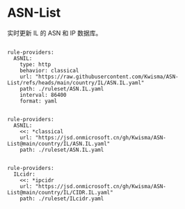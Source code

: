 
# ASN-List

实时更新 IL 的 ASN 和 IP 数据库。

<pre><code class="language-javascript">
rule-providers:
  ASNIL:
    type: http
    behavior: classical
    url: "https://raw.githubusercontent.com/Kwisma/ASN-List/refs/heads/main/country/IL/ASN.IL.yaml"
    path: ./ruleset/ASN.IL.yaml
    interval: 86400
    format: yaml
</code></pre>

<pre><code class="language-javascript">
rule-providers:
  ASNIL:
    <<: *classical
    url: "https://jsd.onmicrosoft.cn/gh/Kwisma/ASN-List@main/country/IL/ASN.IL.yaml"
    path: ./ruleset/ASN.IL.yaml
</code></pre>

<pre><code class="language-javascript">
rule-providers:
  ILcidr:
    <<: *ipcidr
    url: "https://jsd.onmicrosoft.cn/gh/Kwisma/ASN-List@main/country/IL/CIDR.IL.yaml"
    path: ./ruleset/ILcidr.yaml
</code></pre>